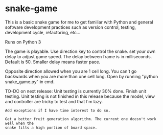 # snake-game
This is a basic snake game for me to get familiar with Python and general software development practices such as version control, testing, development cycle, refactoring, etc...

Runs on Python 3

The game is playable.
Use direction key to control the snake.
set your own delay to adjust game speed. The delay between frame is in milliseconds.
Default is 50. Smaller delay means faster pace.

Opposite direction allowed when you are 1 cell long. You can't go backwards when
you are more than one cell long.
Open by running "python snake_game.py" in cmd.

TO-DO on next release:
    Unit testing is currently 30% done. Finish unit testing. Unit testing is not finished in this release because
    the model, view and controller are tricky to test and that I'm lazy.

    Add exceptions if I have time interest to do so.

    Get a better fruit generation algorithm. The current one doesn't work well when the
    snake fills a high portion of board space.

